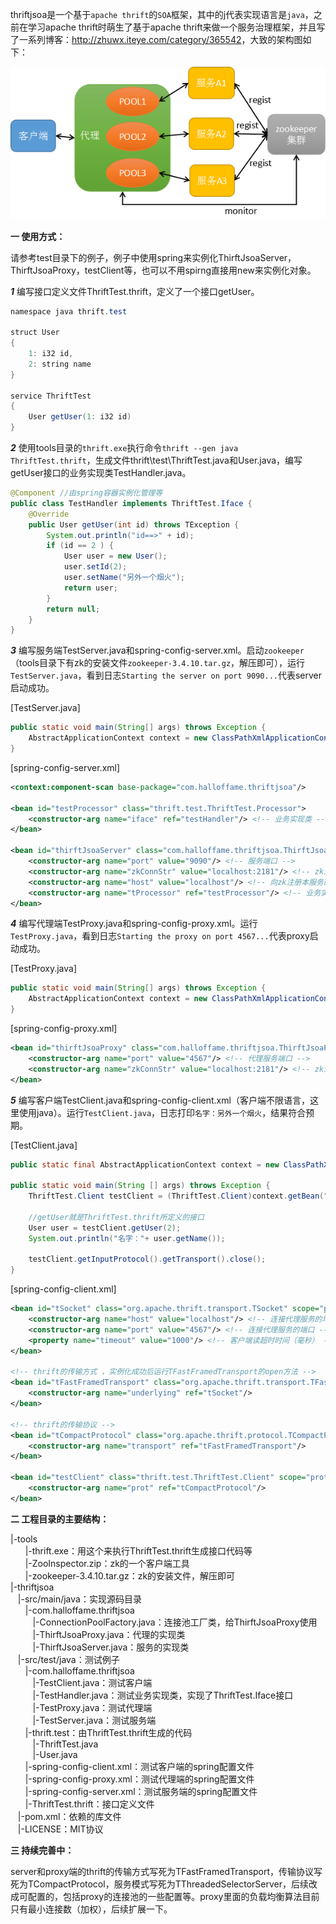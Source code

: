 thriftjsoa是一个基于`apache thrift`的`SOA`框架，其中的j代表实现语言是`java`，之前在学习apache thrift时萌生了基于apache thrift来做一个服务治理框架，并且写了一系列博客：<http://zhuwx.iteye.com/category/365542>，大致的架构图如下：

![image](https://github.com/halloffamezwx/thriftjsoa/raw/master/doc/framework.png)

<b>一 使用方式：</b>

请参考test目录下的例子，例子中使用spring来实例化ThirftJsoaServer，ThirftJsoaProxy，testClient等，也可以不用spirng直接用new来实例化对象。

<b><i>1</i></b> 编写接口定义文件ThriftTest.thrift，定义了一个接口getUser。

```java
namespace java thrift.test

struct User
{
    1: i32 id,
    2: string name
}

service ThriftTest
{
    User getUser(1: i32 id)
}
```

<b><i>2</i></b> 使用tools目录的`thrift.exe`执行命令`thrift --gen java ThriftTest.thrift`，生成文件thrift\test\ThriftTest.java和User.java，编写getUser接口的业务实现类TestHandler.java。

```java
@Component //由spring容器实例化管理等
public class TestHandler implements ThriftTest.Iface {
    @Override
    public User getUser(int id) throws TException {
        System.out.println("id==>" + id); 
        if (id == 2 ) {
            User user = new User();
            user.setId(2);
            user.setName("另外一个烟火");
            return user;
        }
        return null;
    }
}
```

<b><i>3</i></b> 编写服务端TestServer.java和spring-config-server.xml。启动`zookeeper`（tools目录下有zk的安装文件`zookeeper-3.4.10.tar.gz`，解压即可），运行`TestServer.java`，看到日志`Starting the server on port 9090...`代表server启动成功。

[TestServer.java]
```java
public static void main(String[] args) throws Exception {
    AbstractApplicationContext context = new ClassPathXmlApplicationContext("spring-config-server.xml");
}
```

[spring-config-server.xml]
```xml
<context:component-scan base-package="com.halloffame.thriftjsoa"/> 
    
<bean id="testProcessor" class="thrift.test.ThriftTest.Processor">
    <constructor-arg name="iface" ref="testHandler"/> <!-- 业务实现类 -->
</bean>

<bean id="thirftJsoaServer" class="com.halloffame.thriftjsoa.ThirftJsoaServer" init-method="run"> <!-- 实例化成功后运行ThirftJsoaServer的run方法 -->
    <constructor-arg name="port" value="9090"/> <!-- 服务端口 -->
    <constructor-arg name="zkConnStr" value="localhost:2181"/> <!-- zk连接串 -->
    <constructor-arg name="host" value="localhost"/> <!-- 向zk注册本服务的地址 -->
    <constructor-arg name="tProcessor" ref="testProcessor"/> <!-- 业务实现类的processor -->
</bean>
```

<b><i>4</i></b> 编写代理端TestProxy.java和spring-config-proxy.xml。运行`TestProxy.java`，看到日志`Starting the proxy on port 4567...`代表proxy启动成功。

[TestProxy.java]
```java
public static void main(String[] args) throws Exception {
    AbstractApplicationContext context = new ClassPathXmlApplicationContext("spring-config-proxy.xml");
}
```

[spring-config-proxy.xml]
```xml
<bean id="thirftJsoaProxy" class="com.halloffame.thriftjsoa.ThirftJsoaProxy" init-method="run"> <!-- 实例化成功后运行ThirftJsoaProxy的run方法 -->
    <constructor-arg name="port" value="4567"/> <!-- 代理服务端口 -->
    <constructor-arg name="zkConnStr" value="localhost:2181"/> <!-- zk连接串 -->
</bean>
```

<b><i>5</i></b> 编写客户端TestClient.java和spring-config-client.xml（客户端不限语言，这里使用java）。运行`TestClient.java`，日志打印`名字：另外一个烟火`，结果符合预期。

[TestClient.java]
```java
public static final AbstractApplicationContext context = new ClassPathXmlApplicationContext("spring-config-client.xml");
	
public static void main(String [] args) throws Exception {
    ThriftTest.Client testClient = (ThriftTest.Client)context.getBean("testClient");
    
    //getUser就是ThriftTest.thrift所定义的接口
    User user = testClient.getUser(2); 
    System.out.println("名字："+ user.getName());

    testClient.getInputProtocol().getTransport().close();
}
```

[spring-config-client.xml]
```xml
<bean id="tSocket" class="org.apache.thrift.transport.TSocket" scope="prototype">
    <constructor-arg name="host" value="localhost"/> <!-- 连接代理服务的地址 -->
    <constructor-arg name="port" value="4567"/> <!-- 连接代理服务的端口 -->
    <property name="timeout" value="1000"/> <!-- 客户端读超时时间（毫秒） -->
</bean>

<!-- thrift的传输方式 ，实例化成功后运行TFastFramedTransport的open方法 -->
<bean id="tFastFramedTransport" class="org.apache.thrift.transport.TFastFramedTransport" init-method="open" destroy-method="close" scope="prototype">
    <constructor-arg name="underlying" ref="tSocket"/> 
</bean>

<!-- thrift的传输协议 -->
<bean id="tCompactProtocol" class="org.apache.thrift.protocol.TCompactProtocol" scope="prototype">
    <constructor-arg name="transport" ref="tFastFramedTransport"/> 
</bean>

<bean id="testClient" class="thrift.test.ThriftTest.Client" scope="prototype">
    <constructor-arg name="prot" ref="tCompactProtocol"/> 
</bean>
```

<b>二 工程目录的主要结构：</b>

|-tools</br>
&nbsp;&nbsp;&nbsp;&nbsp;&nbsp;&nbsp;|-thrift.exe：用这个来执行ThriftTest.thrift生成接口代码等</br>
&nbsp;&nbsp;&nbsp;&nbsp;&nbsp;&nbsp;|-ZooInspector.zip：zk的一个客户端工具</br>
&nbsp;&nbsp;&nbsp;&nbsp;&nbsp;&nbsp;|-zookeeper-3.4.10.tar.gz：zk的安装文件，解压即可</br>
|-thriftjsoa</br>
&nbsp;&nbsp;&nbsp;|-src/main/java：实现源码目录</br>
&nbsp;&nbsp;&nbsp;&nbsp;&nbsp;&nbsp;|-com.halloffame.thriftjsoa</br>
&nbsp;&nbsp;&nbsp;&nbsp;&nbsp;&nbsp;&nbsp;&nbsp;&nbsp;|-ConnectionPoolFactory.java：连接池工厂类，给ThirftJsoaProxy使用</br>
&nbsp;&nbsp;&nbsp;&nbsp;&nbsp;&nbsp;&nbsp;&nbsp;&nbsp;|-ThirftJsoaProxy.java：代理的实现类</br>
&nbsp;&nbsp;&nbsp;&nbsp;&nbsp;&nbsp;&nbsp;&nbsp;&nbsp;|-ThirftJsoaServer.java：服务的实现类</br>
&nbsp;&nbsp;&nbsp;|-src/test/java：测试例子</br>
&nbsp;&nbsp;&nbsp;&nbsp;&nbsp;&nbsp;|-com.halloffame.thriftjsoa</br>
&nbsp;&nbsp;&nbsp;&nbsp;&nbsp;&nbsp;&nbsp;&nbsp;&nbsp;|-TestClient.java：测试客户端</br>
&nbsp;&nbsp;&nbsp;&nbsp;&nbsp;&nbsp;&nbsp;&nbsp;&nbsp;|-TestHandler.java：测试业务实现类，实现了ThriftTest.Iface接口</br>
&nbsp;&nbsp;&nbsp;&nbsp;&nbsp;&nbsp;&nbsp;&nbsp;&nbsp;|-TestProxy.java：测试代理端</br>
&nbsp;&nbsp;&nbsp;&nbsp;&nbsp;&nbsp;&nbsp;&nbsp;&nbsp;|-TestServer.java：测试服务端</br>
&nbsp;&nbsp;&nbsp;&nbsp;&nbsp;&nbsp;|-thrift.test：由ThriftTest.thrift生成的代码</br>
&nbsp;&nbsp;&nbsp;&nbsp;&nbsp;&nbsp;&nbsp;&nbsp;&nbsp;|-ThriftTest.java</br>
&nbsp;&nbsp;&nbsp;&nbsp;&nbsp;&nbsp;&nbsp;&nbsp;&nbsp;|-User.java</br>
&nbsp;&nbsp;&nbsp;&nbsp;&nbsp;&nbsp;|-spring-config-client.xml：测试客户端的spring配置文件</br>
&nbsp;&nbsp;&nbsp;&nbsp;&nbsp;&nbsp;|-spring-config-proxy.xml：测试代理端的spring配置文件</br>
&nbsp;&nbsp;&nbsp;&nbsp;&nbsp;&nbsp;|-spring-config-server.xml：测试服务端的spring配置文件</br>
&nbsp;&nbsp;&nbsp;&nbsp;&nbsp;&nbsp;|-ThriftTest.thrift：接口定义文件</br>
&nbsp;&nbsp;&nbsp;|-pom.xml：依赖的库文件</br>
&nbsp;&nbsp;&nbsp;|-LICENSE：MIT协议

<b>三 持续完善中：</b>

server和proxy端的thrift的传输方式写死为TFastFramedTransport，传输协议写死为TCompactProtocol，服务模式写死为TThreadedSelectorServer，后续改成可配置的，包括proxy的连接池的一些配置等。proxy里面的负载均衡算法目前只有最小连接数（加权），后续扩展一下。